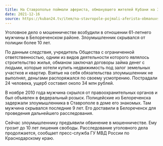 ```yaml
---
title: На Ставрополье поймали афериста, обманувшего жителей Кубани на 34 млн рублей
date: 2021-12-16
source: https://kuban24.tv/item/na-stavropole-pojmali-aferista-obmanuvshego-zhitelej-kubani-na-34-mln-rublej
---
```


Уголовное дело о мошенничестве возбудили в отношении 61-летнего мужчины в Белореченском районе. Злоумышленник скрывался от полиции более 10 лет. 

По данным следствия, учредитель Общества с ограниченной ответственностью, одним из видов деятельности которого являлось строительство жилья, обманом заключал договоры займа денег с людьми, которые хотели купить недвижимость под залог земельных участков и квартир. Взятые на себя обязательства злоумышленник не выполнял, деньгами распоряжался по своему усмотрению. Пострадали 24 человека, ущерб составил около 34 млн рублей. 

В ноябре 2010 года мужчина скрылся от правоохранительных органов и был объявлен в федеральный розыск. Полицейские из Белореченска задержали злоумышленника в Ставрополе в доме его знакомых. Там мужчина скрывался последние 9 лет. Его доставили в Белореченск для проведения дальнейшего расследования. 

Сейчас злоумышленнику предъявили обвинение в мошенничестве. Ему грозит до 10 лет лишения свободы. Расследование уголовного дела продолжается, сообщает пресс-служба ГУ МВД России по Краснодарскому краю. 
